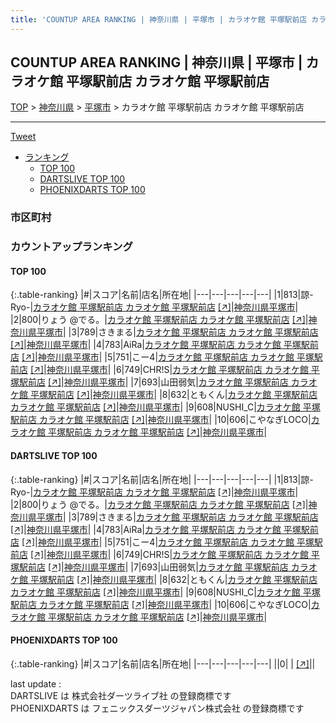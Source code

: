 ```yaml
---
title: 'COUNTUP AREA RANKING | 神奈川県 | 平塚市 | カラオケ館 平塚駅前店 カラオケ館 平塚駅前店'
---
```

## COUNTUP AREA RANKING | 神奈川県 | 平塚市 | カラオケ館 平塚駅前店 カラオケ館 平塚駅前店

[TOP](/darts/rank/) > [神奈川県](/darts/rank/神奈川県/) > [平塚市](/darts/rank/神奈川県/平塚市/) > カラオケ館 平塚駅前店 カラオケ館 平塚駅前店

___

<a href="https://twitter.com/share?ref_src=twsrc%5Etfw" data-text="COUNTUP AREA RANKING | 神奈川県平塚市カラオケ館 平塚駅前店 カラオケ館 平塚駅前店" class="twitter-share-button" data-hashtags="DARTSLIVE,PHOENIXDARTS,darts,ダーツ" data-show-count="false">Tweet</a>

* [ランキング](#カウントアップランキング)
    * [TOP 100](#top-100)
    * [DARTSLIVE TOP 100](#dartslive-top-100)
    * [PHOENIXDARTS TOP 100](#phoenixdarts-top-100)

### 市区町村

<ul>

</ul>

### カウントアップランキング

#### TOP 100



{:.table-ranking}
|#|スコア|名前|店名|所在地|
|---|---|---|---|---|
|1|813|<span class="rank-name-dl">諒-Ryo-</span>|<a href="/darts/rank/shops/5d60fcfcf8190c6f5f9f3321c1147265.html">カラオケ館 平塚駅前店 カラオケ館 平塚駅前店</a> <a href="https://search.dartslive.com/jp/shop/5d60fcfcf8190c6f5f9f3321c1147265">[↗]</a>|<a href="/darts/rank/神奈川県/平塚市">神奈川県平塚市</a>|
|2|800|<span class="rank-name-dl">りょう @でる。</span>|<a href="/darts/rank/shops/5d60fcfcf8190c6f5f9f3321c1147265.html">カラオケ館 平塚駅前店 カラオケ館 平塚駅前店</a> <a href="https://search.dartslive.com/jp/shop/5d60fcfcf8190c6f5f9f3321c1147265">[↗]</a>|<a href="/darts/rank/神奈川県/平塚市">神奈川県平塚市</a>|
|3|789|<span class="rank-name-dl">さきまる</span>|<a href="/darts/rank/shops/5d60fcfcf8190c6f5f9f3321c1147265.html">カラオケ館 平塚駅前店 カラオケ館 平塚駅前店</a> <a href="https://search.dartslive.com/jp/shop/5d60fcfcf8190c6f5f9f3321c1147265">[↗]</a>|<a href="/darts/rank/神奈川県/平塚市">神奈川県平塚市</a>|
|4|783|<span class="rank-name-dl">AiRa</span>|<a href="/darts/rank/shops/5d60fcfcf8190c6f5f9f3321c1147265.html">カラオケ館 平塚駅前店 カラオケ館 平塚駅前店</a> <a href="https://search.dartslive.com/jp/shop/5d60fcfcf8190c6f5f9f3321c1147265">[↗]</a>|<a href="/darts/rank/神奈川県/平塚市">神奈川県平塚市</a>|
|5|751|<span class="rank-name-dl">こー4</span>|<a href="/darts/rank/shops/5d60fcfcf8190c6f5f9f3321c1147265.html">カラオケ館 平塚駅前店 カラオケ館 平塚駅前店</a> <a href="https://search.dartslive.com/jp/shop/5d60fcfcf8190c6f5f9f3321c1147265">[↗]</a>|<a href="/darts/rank/神奈川県/平塚市">神奈川県平塚市</a>|
|6|749|<span class="rank-name-dl">CHR!S</span>|<a href="/darts/rank/shops/5d60fcfcf8190c6f5f9f3321c1147265.html">カラオケ館 平塚駅前店 カラオケ館 平塚駅前店</a> <a href="https://search.dartslive.com/jp/shop/5d60fcfcf8190c6f5f9f3321c1147265">[↗]</a>|<a href="/darts/rank/神奈川県/平塚市">神奈川県平塚市</a>|
|7|693|<span class="rank-name-dl">山田弱気</span>|<a href="/darts/rank/shops/5d60fcfcf8190c6f5f9f3321c1147265.html">カラオケ館 平塚駅前店 カラオケ館 平塚駅前店</a> <a href="https://search.dartslive.com/jp/shop/5d60fcfcf8190c6f5f9f3321c1147265">[↗]</a>|<a href="/darts/rank/神奈川県/平塚市">神奈川県平塚市</a>|
|8|632|<span class="rank-name-dl">ともくん</span>|<a href="/darts/rank/shops/5d60fcfcf8190c6f5f9f3321c1147265.html">カラオケ館 平塚駅前店 カラオケ館 平塚駅前店</a> <a href="https://search.dartslive.com/jp/shop/5d60fcfcf8190c6f5f9f3321c1147265">[↗]</a>|<a href="/darts/rank/神奈川県/平塚市">神奈川県平塚市</a>|
|9|608|<span class="rank-name-dl">NUSHI_C</span>|<a href="/darts/rank/shops/5d60fcfcf8190c6f5f9f3321c1147265.html">カラオケ館 平塚駅前店 カラオケ館 平塚駅前店</a> <a href="https://search.dartslive.com/jp/shop/5d60fcfcf8190c6f5f9f3321c1147265">[↗]</a>|<a href="/darts/rank/神奈川県/平塚市">神奈川県平塚市</a>|
|10|606|<span class="rank-name-dl">こやなぎLOCO</span>|<a href="/darts/rank/shops/5d60fcfcf8190c6f5f9f3321c1147265.html">カラオケ館 平塚駅前店 カラオケ館 平塚駅前店</a> <a href="https://search.dartslive.com/jp/shop/5d60fcfcf8190c6f5f9f3321c1147265">[↗]</a>|<a href="/darts/rank/神奈川県/平塚市">神奈川県平塚市</a>|


#### DARTSLIVE TOP 100



{:.table-ranking}
|#|スコア|名前|店名|所在地|
|---|---|---|---|---|
|1|813|<span class="rank-name-dl">諒-Ryo-</span>|<a href="/darts/rank/shops/5d60fcfcf8190c6f5f9f3321c1147265.html">カラオケ館 平塚駅前店 カラオケ館 平塚駅前店</a> <a href="https://search.dartslive.com/jp/shop/5d60fcfcf8190c6f5f9f3321c1147265">[↗]</a>|<a href="/darts/rank/神奈川県/平塚市">神奈川県平塚市</a>|
|2|800|<span class="rank-name-dl">りょう @でる。</span>|<a href="/darts/rank/shops/5d60fcfcf8190c6f5f9f3321c1147265.html">カラオケ館 平塚駅前店 カラオケ館 平塚駅前店</a> <a href="https://search.dartslive.com/jp/shop/5d60fcfcf8190c6f5f9f3321c1147265">[↗]</a>|<a href="/darts/rank/神奈川県/平塚市">神奈川県平塚市</a>|
|3|789|<span class="rank-name-dl">さきまる</span>|<a href="/darts/rank/shops/5d60fcfcf8190c6f5f9f3321c1147265.html">カラオケ館 平塚駅前店 カラオケ館 平塚駅前店</a> <a href="https://search.dartslive.com/jp/shop/5d60fcfcf8190c6f5f9f3321c1147265">[↗]</a>|<a href="/darts/rank/神奈川県/平塚市">神奈川県平塚市</a>|
|4|783|<span class="rank-name-dl">AiRa</span>|<a href="/darts/rank/shops/5d60fcfcf8190c6f5f9f3321c1147265.html">カラオケ館 平塚駅前店 カラオケ館 平塚駅前店</a> <a href="https://search.dartslive.com/jp/shop/5d60fcfcf8190c6f5f9f3321c1147265">[↗]</a>|<a href="/darts/rank/神奈川県/平塚市">神奈川県平塚市</a>|
|5|751|<span class="rank-name-dl">こー4</span>|<a href="/darts/rank/shops/5d60fcfcf8190c6f5f9f3321c1147265.html">カラオケ館 平塚駅前店 カラオケ館 平塚駅前店</a> <a href="https://search.dartslive.com/jp/shop/5d60fcfcf8190c6f5f9f3321c1147265">[↗]</a>|<a href="/darts/rank/神奈川県/平塚市">神奈川県平塚市</a>|
|6|749|<span class="rank-name-dl">CHR!S</span>|<a href="/darts/rank/shops/5d60fcfcf8190c6f5f9f3321c1147265.html">カラオケ館 平塚駅前店 カラオケ館 平塚駅前店</a> <a href="https://search.dartslive.com/jp/shop/5d60fcfcf8190c6f5f9f3321c1147265">[↗]</a>|<a href="/darts/rank/神奈川県/平塚市">神奈川県平塚市</a>|
|7|693|<span class="rank-name-dl">山田弱気</span>|<a href="/darts/rank/shops/5d60fcfcf8190c6f5f9f3321c1147265.html">カラオケ館 平塚駅前店 カラオケ館 平塚駅前店</a> <a href="https://search.dartslive.com/jp/shop/5d60fcfcf8190c6f5f9f3321c1147265">[↗]</a>|<a href="/darts/rank/神奈川県/平塚市">神奈川県平塚市</a>|
|8|632|<span class="rank-name-dl">ともくん</span>|<a href="/darts/rank/shops/5d60fcfcf8190c6f5f9f3321c1147265.html">カラオケ館 平塚駅前店 カラオケ館 平塚駅前店</a> <a href="https://search.dartslive.com/jp/shop/5d60fcfcf8190c6f5f9f3321c1147265">[↗]</a>|<a href="/darts/rank/神奈川県/平塚市">神奈川県平塚市</a>|
|9|608|<span class="rank-name-dl">NUSHI_C</span>|<a href="/darts/rank/shops/5d60fcfcf8190c6f5f9f3321c1147265.html">カラオケ館 平塚駅前店 カラオケ館 平塚駅前店</a> <a href="https://search.dartslive.com/jp/shop/5d60fcfcf8190c6f5f9f3321c1147265">[↗]</a>|<a href="/darts/rank/神奈川県/平塚市">神奈川県平塚市</a>|
|10|606|<span class="rank-name-dl">こやなぎLOCO</span>|<a href="/darts/rank/shops/5d60fcfcf8190c6f5f9f3321c1147265.html">カラオケ館 平塚駅前店 カラオケ館 平塚駅前店</a> <a href="https://search.dartslive.com/jp/shop/5d60fcfcf8190c6f5f9f3321c1147265">[↗]</a>|<a href="/darts/rank/神奈川県/平塚市">神奈川県平塚市</a>|


#### PHOENIXDARTS TOP 100



{:.table-ranking}
|#|スコア|名前|店名|所在地|
|---|---|---|---|---|
||0|<span class="rank-name-dl"> </span>|<a href="/darts/rank/shops/.html"></a> <a href="">[↗]</a>|<a href="/darts/rank//"></a>|


<div class="footer border-top border-gray-light mt-5 pt-3 text-right text-gray">
    last update : <span style="font-weight: italic" id="foot_last_modified"></span><br />
    DARTSLIVE は 株式会社ダーツライブ社 の登録商標です<br />
    PHOENIXDARTS は フェニックスダーツジャパン株式会社 の登録商標です<br />
</div>

<script src="https://cdnjs.cloudflare.com/ajax/libs/jquery.tablesorter/2.31.3/js/jquery.tablesorter.min.js" integrity="sha512-qzgd5cYSZcosqpzpn7zF2ZId8f/8CHmFKZ8j7mU4OUXTNRd5g+ZHBPsgKEwoqxCtdQvExE5LprwwPAgoicguNg==" crossorigin="anonymous" referrerpolicy="no-referrer"></script>
<link rel="stylesheet" href="https://cdnjs.cloudflare.com/ajax/libs/jquery.tablesorter/2.31.3/css/theme.default.min.css" integrity="sha512-wghhOJkjQX0Lh3NSWvNKeZ0ZpNn+SPVXX1Qyc9OCaogADktxrBiBdKGDoqVUOyhStvMBmJQ8ZdMHiR3wuEq8+w==" crossorigin="anonymous" referrerpolicy="no-referrer" />
<script>
$(function() {
    $(".table-ranking").tablesorter({sortList:[[0, 0]]});
    $("#foot_last_modified").text(formatDate(new Date(document.lastModified), 'yyyy-MM-dd HH:mm:ss'));
});
</script>

<script async src="https://platform.twitter.com/widgets.js" charset="utf-8"></script>